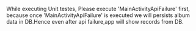 While executing Unit testes, Please execute 'MainActivityApiFailure' first, because once 'MainActivityApiFailure' is executed we will persists
album data in DB.Hence even after api failure,app will show records from DB.
